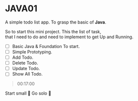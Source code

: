 # JAVA01

A simple todo list app. To grasp the basic of **Java**.

So to start this mini project. This the list of task, <br>
that I need to do and need to implement to get Up and Running.

- [ ] Basic Java & Foundation To start.
- [ ] Simple Prototyping.
- [ ] Add Todo.
- [ ] Delete Todo.
- [ ] Update Todo.
- [ ] Show All Todo.

> 00:17:00

Start small :dart: Go solo :rocket: